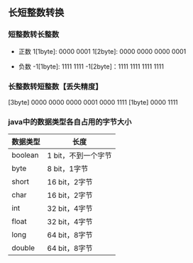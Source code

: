 ## 长短整数转换

### 短整数转长整数
* 正数
1[1byte]:  0000 0001
1[2byte]:  0000 0000 0000 0001

* 负数
-1[1byte]: 1111 1111
-1[2byte]：1111 1111 1111 1111

### 长整数转短整数【丢失精度】
[3byte] 0000 0000 0000 0001 0000 1111
[1byte] 0000 1111 

### java中的数据类型各自占用的字节大小
| 数据类型 | 长度                |
| -------- | ------------------- |
| boolean  | 1 bit，不到一个字节 |
| byte     | 8 bit，1字节        |
| short    | 16 bit，2字节       |
| char     | 16 bit，2字节       |
| int      | 32 bit，4字节       |
| float    | 32 bit，4字节       |
| long     | 64 bit，8字节       |
| double   | 64 bit，8字节       |

